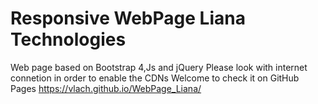 # Responsive WebPage Liana Technologies 
Web page based on Bootstrap 4,Js and jQuery
Please look with internet connetion in order to enable the CDNs
Welcome to check it on GitHub Pages https://vlach.github.io/WebPage_Liana/

